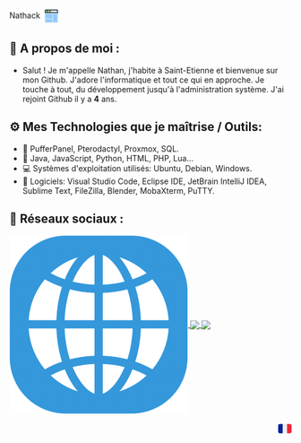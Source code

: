 <p align="left">
Nathack <a href="https://nathack.fr" target="_blank">
    <img align="center" src="/images/web.png"></img>
  </a>

## 🎩 A propos de moi :
- Salut ! Je m'appelle Nathan, j'habite à Saint-Etienne et bienvenue sur mon Github. J'adore l'informatique et tout ce qui en approche. Je touche à tout, du développement jusqu'à l'administration système. J'ai rejoint Github il y a **4** ans.

## ⚙️ Mes Technologies que je maîtrise / Outils:
- 💾 PufferPanel, Pterodactyl, Proxmox, SQL.
- 📃 Java, JavaScript, Python, HTML, PHP, Lua...
- 💻 Systèmes d'exploitation utilisés: Ubuntu, Debian, Windows.
- 🔨 Logiciels: Visual Studio Code, Eclipse IDE, JetBrain IntelliJ IDEA, Sublime Text, FileZilla, Blender, MobaXterm, PuTTY.

## 🔗 Réseaux sociaux :
<p align="left">
  <a href="https://nathack.fr" target="_blank">
    <img align="center" src="/images/site.png"></img>
  </a>
  <a href="https://discord.gg/pFF5y7BX" target="_blank">
    <img align="center" src="https://img.shields.io/badge/Discord-%237289DA.svg?logo=discord&logoColor=white"></img>
  </a>
  <a href="https://twitter.com/Nathack_" target="_blank">
     <img align="center" src="https://img.shields.io/badge/Twitter-%231DA1F2.svg?logo=Twitter&logoColor=white"></img>
  </a></p>
<p align="center"><img align="right" src="/images/french.png"></img></p> 
